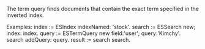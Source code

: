 The term query finds documents that contain the exact term specified in the inverted index.

Examples:
index := ESIndex indexNamed: 'stock'. 
search := ESSearch new; index: index.
query := ESTermQuery new field:'user'; query:'Kimchy'.
search addQuery: query.
result := search search.
